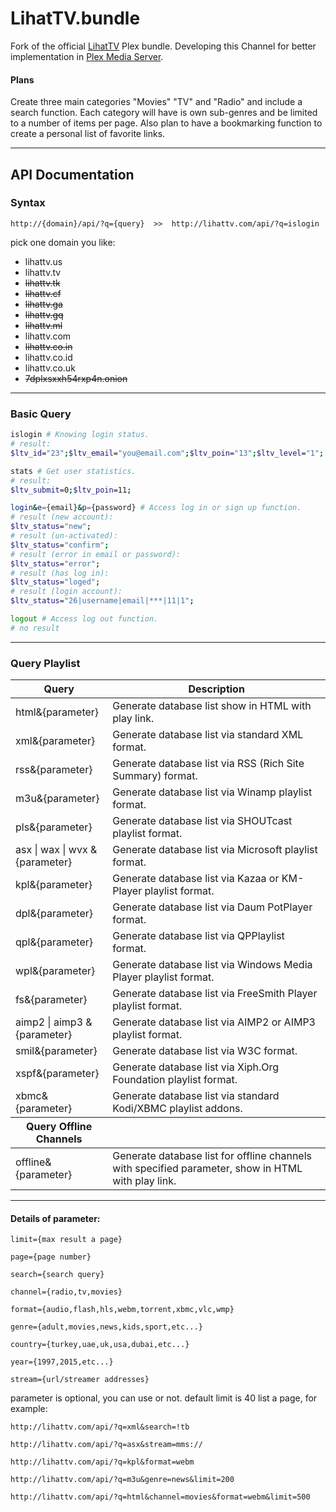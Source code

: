 # LihatTV.bundle
Fork of the official [LihatTV](http://lihattv.com/) Plex bundle.
Developing this Channel for better implementation in [Plex Media Server](https://plex.tv).

#### Plans
Create three main categories "Movies" "TV" and "Radio" and include a search function.
Each category will have is own sub-genres and be limited to a number of items per page.
Also plan to have a bookmarking function to create a personal list of favorite links.
***

## API Documentation

### Syntax

```
http://{domain}/api/?q={query}  >>  http://lihattv.com/api/?q=islogin
```
pick one domain you like:

* lihattv.us
* lihattv.tv
* ~~lihattv.tk~~
* ~~lihattv.cf~~
* ~~lihattv.ga~~
* ~~lihattv.gq~~
* ~~lihattv.ml~~
* lihattv.com
* ~~lihattv.co.in~~
* lihattv.co.id
* lihattv.co.uk
* ~~7dplxsxxh54rxp4n.onion~~

---

### Basic Query
```bash
islogin # Knowing login status.
# result:
$ltv_id="23";$ltv_email="you@email.com";$ltv_poin="13";$ltv_level="1";
```
```bash
stats # Get user statistics.
# result:
$ltv_submit=0;$ltv_poin=11;
```
```bash
login&e={email}&p={password} # Access log in or sign up function.
# result (new account):
$ltv_status="new";
# result (un-activated):
$ltv_status="confirm";
# result (error in email or password):
$ltv_status="error";
# result (has log in):
$ltv_status="loged";
# result (login account):
$ltv_status="26|username|email|***|11|1";
```
```bash
logout # Access log out function.
# no result
```
---

### Query Playlist

<table>
<thead>
<tr>
<th>Query</th>
<th>Description</th>
</tr>
</thead>
<tbody>
<tr>
<td>html&{parameter}</td>
<td>Generate database list show in HTML with play link.</td>
</tr>
<tr>
<td>xml&{parameter}</td>
<td>Generate database list via standard XML format.</td>
</tr>
<tr>
<td>rss&{parameter}</td>
<td>Generate database list via RSS (Rich Site Summary) format.</td>
</tr>
<tr>
<td>m3u&{parameter}</td>
<td>Generate database list via Winamp playlist format.</td>
</tr>
<tr>
<td>pls&{parameter}</td>
<td>Generate database list via SHOUTcast playlist format.</td>
</tr>
<tr>
<td>asx | wax | wvx &{parameter}</td>
<td>Generate database list via Microsoft playlist format.</td>
</tr>
<tr>
<td>kpl&{parameter}</td>
<td>Generate database list via Kazaa or KM-Player playlist format.</td>
</tr>
<tr>
<td>dpl&{parameter}</td>
<td>Generate database list via Daum PotPlayer format.</td>
</tr>
<tr>
<td>qpl&{parameter}</td>
<td>Generate database list via QPPlaylist format.</td>
</tr>
<tr>
<td>wpl&{parameter}</td>
<td>Generate database list via Windows Media Player playlist format.</td>
</tr>
<tr>
<td>fs&{parameter}</td>
<td>Generate database list via FreeSmith Player playlist format.</td>
</tr>
<tr>
<td>aimp2 | aimp3 &{parameter}</td>
<td>Generate database list via AIMP2 or AIMP3 playlist format.</td>
</tr>
<tr>
<td>smil&{parameter}</td>
<td>Generate database list via W3C format.</td>
</tr>
<tr>
<td>xspf&{parameter}</td>
<td>Generate database list via Xiph.Org Foundation playlist format.</td>
</tr>
<tr>
<td>xbmc&{parameter}</td>
<td>Generate database list via standard Kodi/XBMC playlist addons.</td>
</tr>
</tbody>
<thead>
<tr>
<th>Query Offline Channels</th>
</tr>
</thead>
<tbody>
<tr>
<td>offline&{parameter}</td>
<td>Generate database list for offline channels with specified parameter, show in HTML with play link.</td>
</tr>
</table>

___
#### Details of parameter:

```
limit={max result a page}

page={page number}

search={search query}

channel={radio,tv,movies}

format={audio,flash,hls,webm,torrent,xbmc,vlc,wmp}

genre={adult,movies,news,kids,sport,etc...}

country={turkey,uae,uk,usa,dubai,etc...}

year={1997,2015,etc...}

stream={url/streamer addresses}
```

parameter is optional, you can use or not. default limit is 40 list a page, for example:
```
http://lihattv.com/api/?q=xml&search=!tb

http://lihattv.com/api/?q=asx&stream=mms://

http://lihattv.com/api/?q=kpl&format=webm

http://lihattv.com/api/?q=m3u&genre=news&limit=200

http://lihattv.com/api/?q=html&channel=movies&format=webm&limit=500
```
